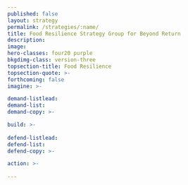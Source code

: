 ```yaml
---
published: false
layout: strategy
permalink: /strategies/:name/
title: Food Resilience Strategy Group for Beyond Return
description:
image:
hero-classes: four20 purple
bkgdimg-class: version-three
topsection-title: Food Resilience
topsection-quote: >-
forthcoming: false
imagine: >-

demand-listlead:
demand-list: 
demand-copy: >-

build: >-
  
defend-listlead: 
defend-list: 
defend-copy: >-

action: >-
  
---
```

